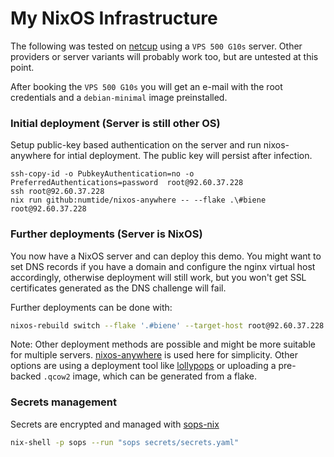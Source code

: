 # My NixOS Infrastructure

The following was tested on [netcup](https://netcup.de) using a `VPS 500 G10s`
server. Other providers or server variants will probably work too, but are
untested at this point.

After booking the `VPS 500 G10s` you will get an e-mail with the root
credentials and a `debian-minimal` image preinstalled.

### Initial deployment (Server is still other OS)

Setup public-key based authentication on the server and run nixos-anywhere for
intial deployment. The public key will persist after infection.

```
ssh-copy-id -o PubkeyAuthentication=no -o PreferredAuthentications=password  root@92.60.37.228
ssh root@92.60.37.228
nix run github:numtide/nixos-anywhere -- --flake .\#biene root@92.60.37.228
```

### Further deployments (Server is NixOS)

You now have a NixOS server and can deploy this demo. You might want to set DNS
records if you have a domain and configure the nginx virtual host accordingly,
otherwise deployment will still work, but you won't get SSL certificates
generated as the DNS challenge will fail.

Further deployments can be done with:

```sh
nixos-rebuild switch --flake '.#biene' --target-host root@92.60.37.228  --build-host root@92.60.37.228 
```

Note: Other deployment methods are possible and might be more suitable for
multiple servers.
[nixos-anywhere](https://github.com/nix-community/nixos-anywhere) is used here
for simplicity. Other options are using a deployment tool like
[lollypops](https://github.com/pinpox/lollypops) or uploading a pre-backed
`.qcow2` image, which can be generated from a flake.

### Secrets management

Secrets are encrypted and managed with [sops-nix](https://github.com/Mic92/sops-nix)

```sh
nix-shell -p sops --run "sops secrets/secrets.yaml"
```
